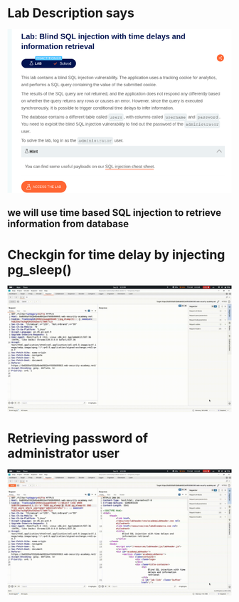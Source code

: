 # Lab Description says
![SQLi PoC](images/81.png)
## we will use time based SQL injection to retrieve information from database
# Checkgin for time delay by injecting pg_sleep()
![SQLi PoC](images/1.gif)
# Retrieving password of administrator user
![SQLi PoC](images/2.gif)
